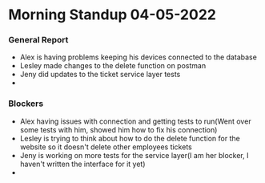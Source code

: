 # Morning Standup 04-05-2022

### General Report
- Alex is having problems keeping his devices connected to the database
- Lesley made changes to the delete function on postman
- Jeny did updates to the ticket service layer tests
- 

### Blockers
- Alex having issues with connection and getting tests to run(Went over some tests with him, showed him how to fix his connection)
- Lesley is trying to think about how to do the delete function for the website so it doesn't delete other employees tickets
- Jeny is working on more tests for the service layer(I am her blocker, I haven't written the interface for it yet)
- 